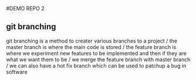 #DEMO REPO 2

## git branching

git branching is a method to creater various branches to a project /
the master branch is where the main code is stored /
the feature branch is where we experiment new features to be implemented and then if they are what we want them to be /
we merge the feature branch with master branch /
we can also have a hot fix branch which can be used to patchup a bug in software
